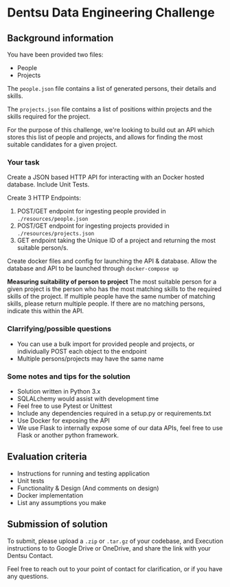 # Dentsu Data Engineering Challenge


## Background information

You have been provided two files:
- People
- Projects

The `people.json` file contains a list of generated persons, their details and skills.

The `projects.json` file contains a list of positions within projects and the skills required for the project.

For the purpose of this challenge, we're looking to build out an API which stores this list of people and projects, and allows for finding the most suitable candidates for a given project.

### Your task
Create a JSON based HTTP API for interacting with an Docker hosted database. Include Unit Tests.

Create 3 HTTP Endpoints:
1. POST/GET endpoint for ingesting people provided in `./resources/people.json`
2. POST/GET endpoint for ingesting projects provided in `./resources/projects.json`
3. GET endpoint taking the Unique ID of a project
 and returning the most suitable person/s.

Create docker files and config for launching the API & database.
Allow the database and API to be launched through `docker-compose up`

__Measuring suitability of person to project__
The most suitable person for a given project is the person who has the most matching skills to the required skills of the project.
If multiple people have the same number of matching skills, please return multiple people.
If there are no matching persons, indicate this within the API.

### Clarrifying/possible questions
- You can use a bulk import for provided people and projects, or individually POST each object to the endpoint
- Multiple persons/projects may have the same name

### Some notes and tips for the solution
- Solution written in Python 3.x
- SQLALchemy would assist with development time
- Feel free to use Pytest or Unittest
- Include any dependencies required in a setup.py or requirements.txt
- Use Docker for exposing the API
- We use Flask to internally expose some of our data APIs, feel free to use Flask or another python framework.


## Evaluation criteria
- Instructions for running and testing application
- Unit tests
- Functionality & Design (And comments on design)
- Docker implementation
- List any assumptions you make

## Submission of solution
To submit, please upload a `.zip` or `.tar.gz` of your codebase, and Execution instructions to to Google Drive or OneDrive, and share the link with your Dentsu Contact.

Feel free to reach out to your point of contact for clarification, or if you have any questions.